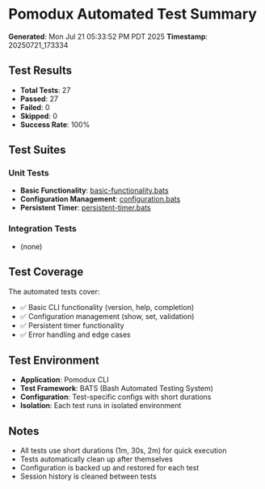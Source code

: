 # Pomodux Automated Test Summary

**Generated**: Mon Jul 21 05:33:52 PM PDT 2025
**Timestamp**: 20250721_173334

## Test Results

- **Total Tests**: 27
- **Passed**: 27
- **Failed**: 0
- **Skipped**: 0
- **Success Rate**: 100%

## Test Suites

### Unit Tests
- **Basic Functionality**: [basic-functionality.bats](/home/ritchie/workspace/pomodux/tests/reports/basic-functionality-20250721_173334.tap)
- **Configuration Management**: [configuration.bats](/home/ritchie/workspace/pomodux/tests/reports/configuration-20250721_173334.tap)
- **Persistent Timer**: [persistent-timer.bats](/home/ritchie/workspace/pomodux/tests/reports/persistent-timer-20250721_173334.tap)

### Integration Tests
- (none)

## Test Coverage

The automated tests cover:

- ✅ Basic CLI functionality (version, help, completion)
- ✅ Configuration management (show, set, validation)
- ✅ Persistent timer functionality
- ✅ Error handling and edge cases

## Test Environment

- **Application**: Pomodux CLI
- **Test Framework**: BATS (Bash Automated Testing System)
- **Configuration**: Test-specific configs with short durations
- **Isolation**: Each test runs in isolated environment

## Notes

- All tests use short durations (1m, 30s, 2m) for quick execution
- Tests automatically clean up after themselves
- Configuration is backed up and restored for each test
- Session history is cleaned between tests

